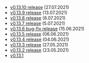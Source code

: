* [v0.13.10 release](/news/v0-13-10) (27.07.2021)
* [v0.13.9 release](/news/v0-13-9) (13.07.2021)
* [v0.13.8 release](/news/v0-13-8) (8.07.2021)
* [v0.13.7 release](/news/v0-13-7) (5.07.2021)
* [v0.13.6 bug-fix release](/news/v0-13-6) (15.06.2021)
* [v0.13.5 release](/news/v0-13-5) (06.06.2021)
* [v0.13.4 release](/news/v0-13-4) (04.06.2021)
* [v0.13.3 release](/news/v0-13-3) (27.05.2021)
* [v0.13.2 release](/news/v0-13-2) (23.05.2021)
* [v0.13.1](/news/v0-13-1)
